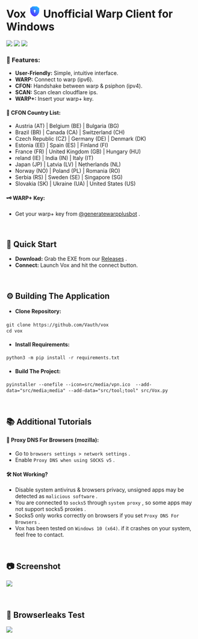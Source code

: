 <h1>Vox <a href="#Favicon"><img src="https://raw.githubusercontent.com/Vauth/vox/main/src/media/vpn.png" width="33px"></a> Unofficial Warp Client for Windows</h1>
<a href="https://www.virustotal.com/gui/url/2e623797af0a425434f475e861e50eb208128e2b681745ceecc3675cdf8e3c61"><img src="https://img.shields.io/badge/-VirusTotal-5238ff?style=flat&logo=virustotal&logoColor=white"></a>
<a href="https://github.com/Vauth/vox/actions"><img src="https://img.shields.io/badge/-Github%20Actions-5238ff?style=flat&logo=githubactions&logoColor=white"></a>
<a href="https://www.studytonight.com/post/x86-vs-x64-what-is-the-difference-between-x86-and-x64-architecture"><img src="https://img.shields.io/badge/-Windows%20x64-5238ff?style=flat&logo=windows&logoColor=white"></a>


### 🔎 Features:
- **User-Friendly:** Simple, intuitive interface.
- **WARP:** Connect to warp (ipv6).
- **CFON:** Handshake between warp & psiphon (ipv4).
- **SCAN:** Scan clean cloudflare ips.
- **WARP+:** Insert your warp+ key.

#### 🔗 CFON Country List:

- Austria (AT) | Belgium (BE) | Bulgaria (BG)
- Brazil (BR) | Canada (CA) | Switzerland (CH)
- Czech Republic (CZ) | Germany (DE) | Denmark (DK)
- Estonia (EE) | Spain (ES) | Finland (FI)
- France (FR) | United Kingdom (GB) | Hungary (HU)
- reland (IE) | India (IN) | Italy (IT)
- Japan (JP) | Latvia (LV) | Netherlands (NL)
- Norway (NO) | Poland (PL) | Romania (RO)
- Serbia (RS) | Sweden (SE) | Singapore (SG)
- Slovakia (SK) | Ukraine (UA) | United States (US)


#### 🗝 WARP+ Key:
- Get your warp+ key from [@generatewarpplusbot](https://t.me/generatewarpplusbot) .

</br>

## 🚀 Quick Start
- **Download:** Grab the EXE from our [Releases](https://github.com/Vauth/vox/releases) .
- **Connect:** Launch Vox and hit the connect button.

</br>

## ⚙️ Building The Application
- #### Clone Repository:
```shell
git clone https://github.com/Vauth/vox
cd vox
```

- #### Install Requirements:
```shell
python3 -m pip install -r requirements.txt
```

- #### Build The Project:
```shell
pyinstaller --onefile --icon=src/media/vpn.ico  --add-data="src/media;media" --add-data="src/tool;tool" src/Vox.py
```

</br>

## 📚 Additional Tutorials
#### 📌 Proxy DNS For Browsers (mozilla):
- Go to `browsers settings > network settings` .
- Enable `Proxy DNS when using SOCKS v5` .

#### 🛠 Not Working?
- Disable system antivirus & browsers privacy, unsigned apps may be detected as `malicious software` .
- You are connected to `socks5` through `system proxy` , so some apps may not support socks5 proxies .
- Socks5 only works correctly on browsers if you set `Proxy DNS For Browsers` .
- Vox has been tested on `Windows 10 (x64)`. if it crashes on your system, feel free to contact.

</br>

## 📷 Screenshot

<a href="#Screenshot"><img src="https://i.ibb.co/KmnfdCw/5975e06f697a.png" width="400px"></a>

</br>

## 🧪 Browserleaks Test

<a href="#LeaksTest"><img src="https://i.ibb.co/p4V4LM5/3811f9d9a92a.png" width="400px"></a>
